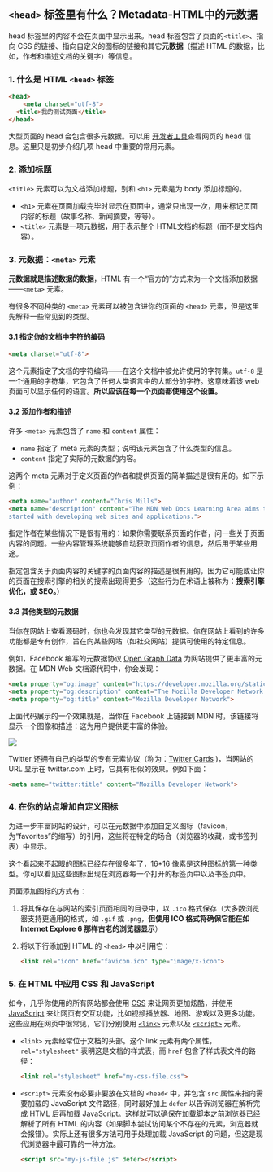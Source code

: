 ## `<head>` 标签里有什么？Metadata-HTML中的元数据

head 标签里的内容不会在页面中显示出来。head 标签包含了页面的`<title>`、指向 CSS 的链接、指向自定义的图标的链接和其它**元数据**（描述 HTML 的数据，比如，作者和描述文档的关键字）等信息。

### 1. 什么是 HTML `<head>` 标签

```html
<head>
	<meta charset="utf-8">
  <title>我的测试页面</title>
</head>
```

大型页面的 head 会包含很多元数据。可以用 [开发者工具](https://developer.mozilla.org/zh-CN/docs/Learn/Common_questions/What_are_browser_developer_tools#%E5%A6%82%E4%BD%95%E5%9C%A8%E6%B5%8F%E8%A7%88%E5%99%A8%E4%B8%AD%E6%89%93%E5%BC%80%E5%BC%80%E5%8F%91%E8%80%85%E5%B7%A5%E5%85%B7)查看网页的 head 信息。这里只是初步介绍几项 head 中重要的常用元素。

### 2. 添加标题

`<title>` 元素可以为文档添加标题，别和 `<h1>` 元素是为 body 添加标题的。

- `<h1>` 元素在页面加载完毕时显示在页面中，通常只出现一次，用来标记页面内容的标题（故事名称、新闻摘要，等等）。
- `<title>` 元素是一项元数据，用于表示整个 HTML文档的标题（而不是文档内容）。

### 3. 元数据：`<meta>` 元素

**元数据就是描述数据的数据**，HTML 有一个“官方的”方式来为一个文档添加数据——`<meta>` 元素。

有很多不同种类的 `<meta>` 元素可以被包含进你的页面的 `<head>` 元素，但是这里先解释一些常见到的类型。

#### 3.1 指定你的文档中字符的编码

```html
<meta charset="utf-8">
```

这个元素指定了文档的字符编码——在这个文档中被允许使用的字符集。`utf-8` 是一个通用的字符集，它包含了任何人类语言中的大部分的字符。这意味着该 web 页面可以显示任何的语言。**所以应该在每一个页面都使用这个设置。**

#### 3.2 添加作者和描述

许多 `<meta>` 元素包含了 `name` 和 `content` 属性：

- `name` 指定了 meta 元素的类型；说明该元素包含了什么类型的信息。
- `content` 指定了实际的元数据的内容。

这两个 meta 元素对于定义页面的作者和提供页面的简单描述是很有用的。如下示例：

```html
<meta name="author" content="Chris Mills">
<meta name="description" content="The MDN Web Docs Learning Area aims to provide complete beginners to the Web with all they need to know to get
started with developing web sites and applications.">
```

指定作者在某些情况下是很有用的：如果你需要联系页面的作者，问一些关于页面内容的问题。一些内容管理系统能够自动获取页面作者的信息，然后用于某些用途。

指定包含关于页面内容的关键字的页面内容的描述是很有用的，因为它可能或让你的页面在搜索引擎的相关的搜索出现得更多（这些行为在术语上被称为：**搜索引擎优化，或 SEO。**）

#### 3.3 其他类型的元数据

当你在网站上查看源码时，你也会发现其它类型的元数据。你在网站上看到的许多功能都是专有创作，旨在向某些网站（如社交网站）提供可使用的特定信息。

例如，Facebook 编写的元数据协议 [Open Graph Data](https://ogp.me/) 为网站提供了更丰富的元数据。在 MDN Web 文档源代码中，你会发现：

```html
<meta property="og:image" content="https://developer.mozilla.org/static/img/opengraph-logo.png">
<meta property="og:description" content="The Mozilla Developer Network (MDN) provides information about Open Web technologies including HTML, CSS, and APIs for both Web sites and HTML5 Apps. It also documents Mozilla products, like Firefox OS.">
<meta property="og:title" content="Mozilla Developer Network">
```

上面代码展示的一个效果就是，当你在 Facebook 上链接到 MDN 时，该链接将显示一个图像和描述：这为用户提供更丰富的体验。

![](/Users/Kurja/Desktop/Typora/HTML/e6c9d24egy1h4tk0d8k5hj20dq0almxp.jpg)

Twitter 还拥有自己的类型的专有元素协议（称为：[Twitter Cards](https://developer.twitter.com/en/docs/twitter-for-websites/cards/overview/abouts-cards) )，当网站的 URL 显示在 twitter.com 上时，它具有相似的效果。例如下面：

```html
<meta name="twitter:title" content="Mozilla Developer Network">
```

### 4. 在你的站点增加自定义图标

为进一步丰富网站的设计，可以在元数据中添加自定义图标（favicon，为“favorites”的缩写）的引用，这些将在特定的场合（浏览器的收藏，或书签列表）中显示。

这个看起来不起眼的图标已经存在很多年了，16*16 像素是这种图标的第一种类型。你可以看见这些图标出现在浏览器每一个打开的标签页中以及书签页中。

页面添加图标的方式有：

1. 将其保存在与网站的索引页面相同的目录中，以 `.ico` 格式保存（大多数浏览器支持更通用的格式，如 `.gif` 或 `.png`，**但使用 ICO 格式将确保它能在如 Internet Explore 6 那样古老的浏览器显示**）

2. 将以下行添加到 HTML 的 `<head>` 中以引用它：

   ```html
   <link rel="icon" href="favicon.ico" type="image/x-icon">
   ```

### 5. 在 HTML 中应用 CSS 和 JavaScript

如今，几乎你使用的所有网站都会使用 [CSS](https://developer.mozilla.org/zh-CN/docs/Glossary/CSS) 来让网页更加炫酷，并使用 [JavaScript](https://developer.mozilla.org/zh-CN/docs/Glossary/JavaScript) 来让网页有交互功能，比如视频播放器、地图、游戏以及更多功能。这些应用在网页中很常见，它们分别使用 [`<link>`](https://developer.mozilla.org/zh-CN/docs/Web/HTML/Element/link) 元素以及 [`<script>`](https://developer.mozilla.org/zh-CN/docs/Web/HTML/Element/script) 元素。

- `<link>` 元素经常位于文档的头部。这个 link 元素有两个属性，`rel="stylesheet"` 表明这是文档的样式表，而 `href` 包含了样式表文件的路径：

  ```html
  <link rel="stylesheet" href="my-css-file.css">
  ```

- `<script>` 元素没有必要非要放在文档的 `<head<` 中，并包含 `src` 属性来指向需要加载的 JavaScript 文件路径，同时最好加上 `defer` 以告诉浏览器在解析完成 HTML 后再加载 JavaScript。这样就可以确保在加载脚本之前浏览器已经解析了所有 HTML 的内容（如果脚本尝试访问某个不存在的元素，浏览器就会报错）。实际上还有很多方法可用于处理加载 JavaScript 的问题，但这是现代浏览器中最可靠的一种方法。

  ```html
  <script src="my-js-file.js" defer></script>
  ```

  